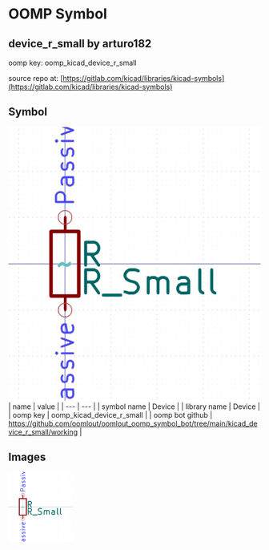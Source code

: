 # OOMP Symbol  
## device_r_small  by arturo182  
  
oomp key: oomp_kicad_device_r_small  
  
source repo at: [https://gitlab.com/kicad/libraries/kicad-symbols](https://gitlab.com/kicad/libraries/kicad-symbols)  
## Symbol  
  
[![working.png](working_600.png)](working.png)  
| name | value | 
| --- | --- | 
| symbol name | Device | 
| library name | Device | 
| oomp key | oomp_kicad_device_r_small | 
| oomp bot github | https://github.com/oomlout/oomlout_oomp_symbol_bot/tree/main/kicad_device_r_small/working | 
## Images  
  
[![working.png](working_140.png)](working.png)  
